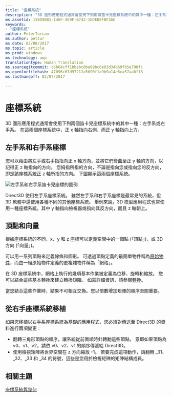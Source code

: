 ```yaml
---
title: "座標系統"
description: "3D 圖形應用程式通常會使用下列兩個笛卡兒座標系統中的其中一種︰左手系或右手系。 在這兩個座標系統中，正 x 軸指向右側，而正 y 軸指向上方。"
ms.assetid: 138D9B81-146F-4E9F-B742-1EDED8FBF2AE
keywords:
- "座標系統"
author: PeterTurcan
ms.author: pettur
ms.date: 02/08/2017
ms.topic: article
ms.prod: windows
ms.technology: uwp
translationtype: Human Translation
ms.sourcegitcommit: c6b64cff1bbebc8ba69bc6e03d34b69f85e798fc
ms.openlocfilehash: 47096c67d97212a5090f1a9b9a14e6ca57aa8f18
ms.lasthandoff: 02/07/2017

---
```


# <a name="coordinate-systems"></a>座標系統


3D 圖形應用程式通常會使用下列兩個笛卡兒座標系統中的其中一種︰左手系或右手系。 在這兩個座標系統中，正 x 軸指向右側，而正 y 軸指向上方。

## <a name="span-idleftandrighthandedcoordinatesspanspan-idleftandrighthandedcoordinatesspanspan-idleftandrighthandedcoordinatesspanleft-and-right-handed-coordinates"></a><span id="Left_and_right_handed_coordinates"></span><span id="left_and_right_handed_coordinates"></span><span id="LEFT_AND_RIGHT_HANDED_COORDINATES"></span>左手系和右手系座標


您可以藉由將左手或右手指指向正 x 軸方向，並將它們彎曲至正 y 軸的方向，以記得正 z 軸指向的方向。 您拇指所指的方向，不論是指向您或指向您的反方向，即是該座標系統正 z 軸所指的方向。 下圖顯示這兩個座標系統。

![左手系和右手系笛卡兒座標的圖例](images/leftrght.png)

Direct3D 使用左手系座標系統。 雖然左手系和右手系座標是最常見的系統，但 3D 軟體中還使用各種不同的其他座標系統。 舉例來說，3D 模型應用程式也常使用一種座標系統，其中 y 軸指向檢視器或指向其反方向，而且 z 軸朝上。

## <a name="span-idverticesandvectorsspanspan-idverticesandvectorsspanspan-idverticesandvectorsspanvertices-and-vectors"></a><span id="Vertices_and_vectors"></span><span id="vertices_and_vectors"></span><span id="VERTICES_AND_VECTORS"></span>頂點和向量


根據座標系統的不同，x、y 和 z 座標可以定義空間中的一個點 (「頂點」)，或 3D 方向 (「向量」)。

可以用一系列頂點來定義線條和圖形。 可透過頂點定義的最簡單物件稱為[原始物件](primitives.md)，而由一組原始物件定義的更複雜物件稱為「網格」。

在 3D 座標系統中，網格上執行的幾項基本作業被定義為位移、旋轉和縮放。 您可以結合這些基本轉換來建立轉換矩陣。 如需詳細資訊，請參閱[轉換](transforms.md)。

當您結合這些作業時，結果不可相互交換。您以倍數增加矩陣的順序至關重要。

## <a name="span-idportingfromaright-handedcoordinatesystemspanspan-idportingfromaright-handedcoordinatesystemspanspan-idportingfromaright-handedcoordinatesystemspanporting-from-a-right-handed-coordinate-system"></a><span id="Porting_from_a_right-handed_coordinate_system"></span><span id="porting_from_a_right-handed_coordinate_system"></span><span id="PORTING_FROM_A_RIGHT-HANDED_COORDINATE_SYSTEM"></span>從右手座標系統移植


如果您移植以右手系座標系統為基礎的應用程式，您必須對傳送至 Direct3D 的資料進行兩項變更︰

-   翻轉三角形頂點的順序，讓系統從前面順時針轉動這些頂點。 意即如果頂點為 v0、v1、v2，請依 v0、v2、v1 的順序傳遞給 Direct3D。
-   使用檢視矩陣將世界空間在 z 方向縮放 -1。 若要完成這項動作，請翻轉 \_31、\_32、\_33 和 \_34 的符號，這些是您用於檢視矩陣的矩陣結構成員。

## <a name="span-idrelated-topicsspanrelated-topics"></a><span id="related-topics"></span>相關主題


[座標系統與幾何](coordinate-systems-and-geometry.md)

 

 





